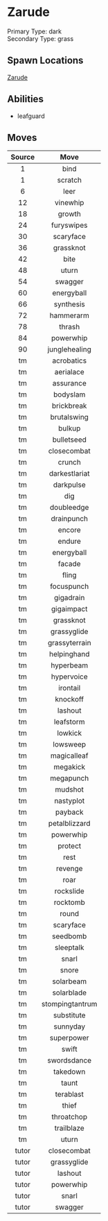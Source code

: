 # Zarude  
Primary Type: dark  
Secondary Type: grass  
  
## Spawn Locations  
[Zarude](/data/spawn_presets/zarude.md)  
  
## Abilities  
  * leafguard
  
  
## Moves  
  
| Source | Move |  
|:---:|:---:|  
| 1 | bind |  
| 1 | scratch |  
| 6 | leer |  
| 12 | vinewhip |  
| 18 | growth |  
| 24 | furyswipes |  
| 30 | scaryface |  
| 36 | grassknot |  
| 42 | bite |  
| 48 | uturn |  
| 54 | swagger |  
| 60 | energyball |  
| 66 | synthesis |  
| 72 | hammerarm |  
| 78 | thrash |  
| 84 | powerwhip |  
| 90 | junglehealing |  
| tm | acrobatics |  
| tm | aerialace |  
| tm | assurance |  
| tm | bodyslam |  
| tm | brickbreak |  
| tm | brutalswing |  
| tm | bulkup |  
| tm | bulletseed |  
| tm | closecombat |  
| tm | crunch |  
| tm | darkestlariat |  
| tm | darkpulse |  
| tm | dig |  
| tm | doubleedge |  
| tm | drainpunch |  
| tm | encore |  
| tm | endure |  
| tm | energyball |  
| tm | facade |  
| tm | fling |  
| tm | focuspunch |  
| tm | gigadrain |  
| tm | gigaimpact |  
| tm | grassknot |  
| tm | grassyglide |  
| tm | grassyterrain |  
| tm | helpinghand |  
| tm | hyperbeam |  
| tm | hypervoice |  
| tm | irontail |  
| tm | knockoff |  
| tm | lashout |  
| tm | leafstorm |  
| tm | lowkick |  
| tm | lowsweep |  
| tm | magicalleaf |  
| tm | megakick |  
| tm | megapunch |  
| tm | mudshot |  
| tm | nastyplot |  
| tm | payback |  
| tm | petalblizzard |  
| tm | powerwhip |  
| tm | protect |  
| tm | rest |  
| tm | revenge |  
| tm | roar |  
| tm | rockslide |  
| tm | rocktomb |  
| tm | round |  
| tm | scaryface |  
| tm | seedbomb |  
| tm | sleeptalk |  
| tm | snarl |  
| tm | snore |  
| tm | solarbeam |  
| tm | solarblade |  
| tm | stompingtantrum |  
| tm | substitute |  
| tm | sunnyday |  
| tm | superpower |  
| tm | swift |  
| tm | swordsdance |  
| tm | takedown |  
| tm | taunt |  
| tm | terablast |  
| tm | thief |  
| tm | throatchop |  
| tm | trailblaze |  
| tm | uturn |  
| tutor | closecombat |  
| tutor | grassyglide |  
| tutor | lashout |  
| tutor | powerwhip |  
| tutor | snarl |  
| tutor | swagger |  
  
